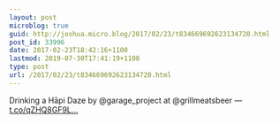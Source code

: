 ```yaml
---
layout: post
microblog: true
guid: http://joshua.micro.blog/2017/02/23/t834669692623134720.html
post_id: 33996
date: 2017-02-23T18:42:16+1100
lastmod: 2019-07-30T17:41:19+1100
type: post
url: /2017/02/23/t834669692623134720.html
---
```

Drinking a Hāpi Daze by @garage_project at @grillmeatsbeer — [t.co/qZHQ8GF9L...](https://t.co/qZHQ8GF9LO)
